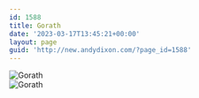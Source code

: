 ```yaml
---
id: 1588
title: Gorath
date: '2023-03-17T13:45:21+00:00'
layout: page
guid: 'http://new.andydixon.com/?page_id=1588'
---
```


![Gorath](https://i0.wp.com/assets.g8x2.ldn.idrivee2-23.com/posters/Gorath%2001.jpg?w=1200&ssl=1 "Gorath")  
![Gorath](https://i0.wp.com/assets.g8x2.ldn.idrivee2-23.com/posters/Gorath%2002.jpg?w=1200&ssl=1 "Gorath")